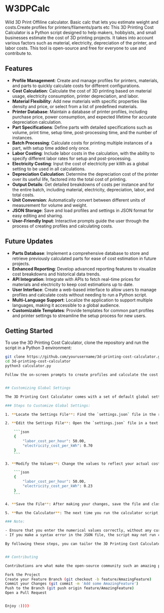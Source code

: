 # W3DPCalc
Wild 3D Print Offiline calculator. Basic calc that lets you estimate weight and costs.Create profiles for printers/filaments/parts etc
This 3D Printing Cost Calculator is a Python script designed to help makers, hobbyists, and small businesses estimate the cost of 3D printing projects. It takes into account various factors such as material, electricity, depreciation of the printer, and labor costs. This tool is open-source and free for everyone to use and contribute to.

## Features

- **Profile Management**: Create and manage profiles for printers, materials, and parts to quickly calculate costs for different configurations.
- **Cost Calculation**: Calculate the cost of 3D printing based on material usage, electricity consumption, printer depreciation, and labor.
- **Material Flexibility**: Add new materials with specific properties like density and price, or select from a list of predefined materials.
- **Printer Database**: Maintain a database of printer profiles, including purchase price, power consumption, and expected lifetime for accurate depreciation calculation.
- **Part Specifications**: Define parts with detailed specifications such as volume, print time, setup time, post-processing time, and the number of instances.
- **Batch Processing**: Calculate costs for printing multiple instances of a part, with setup time added only once.
- **Labor Costing**: Include labor costs in the calculation, with the ability to specify different labor rates for setup and post-processing.
- **Electricity Costing**: Input the cost of electricity per kWh as a global setting to be used in all calculations.
- **Depreciation Calculation**: Determine the depreciation cost of the printer over its useful life, factored into the total cost of printing.
- **Output Details**: Get detailed breakdowns of costs per instance and for the entire batch, including material, electricity, depreciation, labor, and total costs.
- **Unit Conversion**: Automatically convert between different units of measurement for volume and weight.
- **JSON Storage**: Save and load profiles and settings in JSON format for easy editing and sharing.
- **User-Friendly Input**: Interactive prompts guide the user through the process of creating profiles and calculating costs.

## Future Updates

- **Parts Database**: Implement a comprehensive database to store and retrieve previously calculated parts for ease of cost estimation in future projects.
- **Enhanced Reporting**: Develop advanced reporting features to visualize cost breakdowns and historical data trends.
- **API Integration**: Integrate with APIs to fetch real-time prices for materials and electricity to keep cost estimations up to date.
- **User Interface**: Create a web-based interface to allow users to manage profiles and calculate costs without needing to run a Python script.
- **Multi-Language Support**: Localize the application to support multiple languages, making it accessible to a global audience.
- **Customizable Templates**: Provide templates for common part profiles and printer settings to streamline the setup process for new users.

## Getting Started
To use the 3D Printing Cost Calculator, clone the repository and run the script in a Python 3 environment:

```bash
git clone https://github.com/yourusername/3d-printing-cost-calculator.git
cd 3d-printing-cost-calculator
python3 calculator.py

Follow the on-screen prompts to create profiles and calculate the cost of your 3D printing projects.


## Customizing Global Settings

The 3D Printing Cost Calculator comes with a set of default global settings that you can easily customize to match your local costs and preferences. These settings include the labor cost per hour and the cost of electricity per kWh, among others.

### Steps to Customize Global Settings:

1. **Locate the Settings File**: Find the `settings.json` file in the root directory of the project. If it doesn't exist, the script will generate one with default values the first time it's run.

2. **Edit the Settings File**: Open the `settings.json` file in a text editor of your choice. You will see a structure similar to this:

    ```json
    {
        "labor_cost_per_hour": 50.00,
        "electricity_cost_per_kWh": 0.70
    }
    ```

3. **Modify the Values**: Change the values to reflect your actual costs. For example, if your electricity cost is 0.23 $ per kWh and your labor cost is 50 $ per hour, you would edit the file to look like this:

    ```json
    {
        "labor_cost_per_hour": 50.00,
        "electricity_cost_per_kWh": 0.23
    }
    ```

4. **Save the File**: After making your changes, save the file and close the text editor.

5. **Run the Calculator**: The next time you run the calculator script, it will use the updated values from the `settings.json` file for all cost calculations.

### Note:

- Ensure that you enter the numerical values correctly, without any currency symbols or commas. The script expects plain numbers (e.g., `60.00` not `60,00 zł`).
- If you make a syntax error in the JSON file, the script may not run correctly. If this happens, check the file for missing commas, quotation marks, or braces.

By following these steps, you can tailor the 3D Printing Cost Calculator to more accurately reflect your costs, ensuring that the estimates it provides are as close to your actual expenses as possible.


## Contributing

Contributions are what make the open-source community such an amazing place to learn, inspire, and create. Any contributions you make are greatly appreciated.

Fork the Project
Create your Feature Branch (git checkout -b feature/AmazingFeature)
Commit your Changes (git commit -m 'Add some AmazingFeature')
Push to the Branch (git push origin feature/AmazingFeature)
Open a Pull Request


Enjoy :))))

